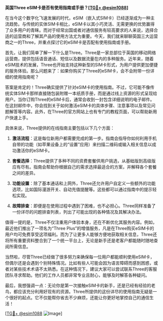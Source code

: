 **英国Three eSIM卡是否有使用指南或手册？[[TG💪+ @esim1088](https://t.me/s/esim1088)]**

在当今这个数字化飞速发展的时代，eSIM（嵌入式SIM卡）已经逐渐成为一种主流趋势。与传统的实体SIM卡相比，eSIM卡以其小巧灵活、无需更换的优势赢得了众多用户的青睐。而对于经常出国或者对通信服务有较高要求的人来说，选择合适的运营商和了解其产品的使用方法尤为重要。今天，我们就来聊聊英国三大运营商之一的Three，并重点探讨它的eSIM卡是否配有使用指南或手册。

首先，让我们简单了解一下什么是Three。Three是一家总部位于英国的移动网络运营商，提供包括语音通话、短信以及数据流量在内的多种服务。近年来，随着eSIM技术的发展，Three也开始支持这种新型的SIM卡形式，为用户提供更加便捷的服务体验。那么问题来了：如果你购买了Three的eSIM卡，会不会附带一份详细的使用指南呢？

答案是肯定的！Three确实提供了针对eSIM卡的使用指南。不过，它可能不像传统实体SIM卡那样直接随包装附赠一本纸质手册，而是通过线上资源的形式呈现给用户。当你订购Three的eSIM卡后，通常会收到一封包含详细说明的电子邮件。在这封邮件中，你会找到关于如何激活eSIM卡的具体步骤、注意事项以及常见问题解答等内容。此外，在Three的官方网站上也有专门的教程页面，可以帮助新用户快速上手。

具体来说，Three提供的在线指南主要包括以下几个方面：

1. **激活流程**：这是每位新用户都需要完成的第一步。指南会指导你如何利用手机自带的功能（如苹果设备上的“设置”应用）来扫描二维码或输入相关信息以成功激活你的eSIM卡。
   
2. **套餐选择**：Three提供了多种不同的资费套餐供用户挑选，从基础版到高级版应有尽有。指南会帮助你根据自己的需求选择最适合的方案，并解释各个套餐之间的差异。

3. **功能设置**：除了基本通话和上网外，Three还允许用户自定义一些额外的功能选项，比如国际漫游开关、自动充值提醒等。这些都可以通过指南中的提示轻松实现。

4. **故障排查**：即便是在使用过程中遇到了困难，也不必担心。Three同样准备了一份详尽的问题排查列表，列出了可能出现的各种情况及其解决办法。

值得一提的是，Three不仅注重用户体验本身，还在不断优化其服务内容。例如，最近他们推出了一项名为“Three Plus”的增值服务，凡是在Three购买eSIM卡的用户均可免费享受这项福利。而为了让更多人能够方便地获取相关信息，Three还将所有重要资料整合到了一个统一平台上，无论是新手还是老客户都能随时随地查阅所需信息。

当然啦，尽管Three已经做了很多努力来确保每一位用户都能顺利使用eSIM卡，但偶尔还是会遇到个别特殊情况。比如有些人可能会因为语言障碍而感到困惑，或者对某些技术术语不太熟悉。在这种情况下，建议大家可以尝试联系Three的客服团队寻求帮助。他们的工作人员都非常专业且耐心，能够及时解答各种疑问。

最后，我想强调一点：无论你是第一次接触eSIM卡的新手，还是已经有经验的老鸟，都应该充分利用好现有的资源。Three所提供的这份详尽的使用指南无疑是一个很好的起点。它不仅能帮你省去不少麻烦，还能让你更好地掌控自己的通信生活！

[[TG💪+ @esim1088](https://t.me/s/esim1088) ![Image](https://i.postimg.cc/4NQfJmqS/Snipaste-2025-05-13-00-14-12.png)]